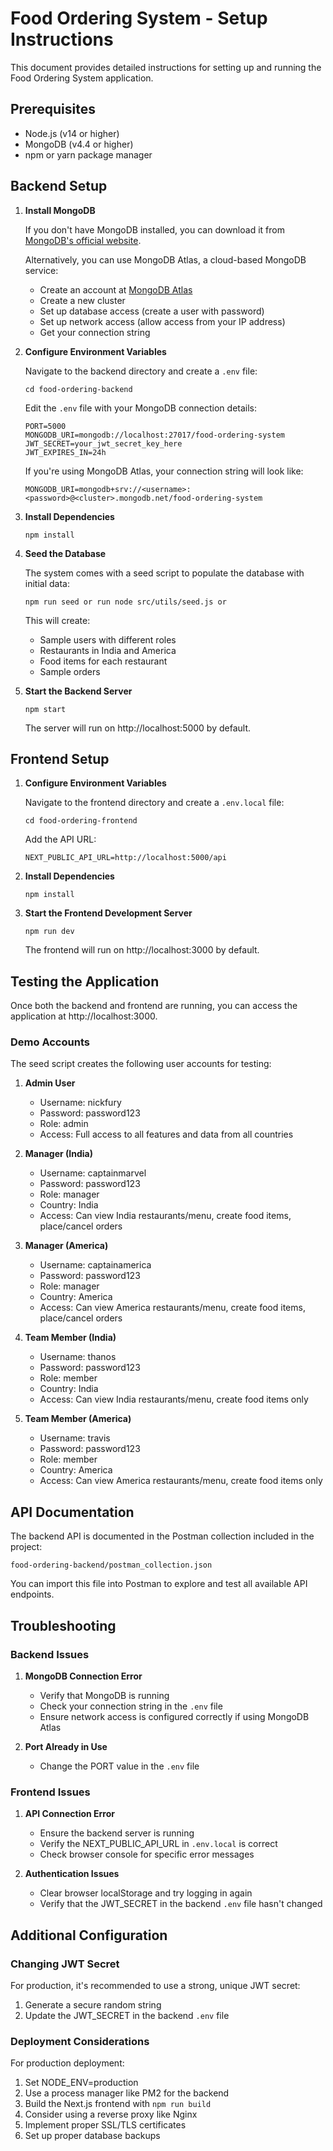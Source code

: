 # Food Ordering System - Setup Instructions

This document provides detailed instructions for setting up and running the Food Ordering System application.

## Prerequisites

- Node.js (v14 or higher)
- MongoDB (v4.4 or higher)
- npm or yarn package manager

## Backend Setup

1. **Install MongoDB**

   If you don't have MongoDB installed, you can download it from [MongoDB's official website](https://www.mongodb.com/try/download/community).

   Alternatively, you can use MongoDB Atlas, a cloud-based MongoDB service:

   - Create an account at [MongoDB Atlas](https://www.mongodb.com/cloud/atlas)
   - Create a new cluster
   - Set up database access (create a user with password)
   - Set up network access (allow access from your IP address)
   - Get your connection string

2. **Configure Environment Variables**

   Navigate to the backend directory and create a `.env` file:

   ```
   cd food-ordering-backend
   ```

   Edit the `.env` file with your MongoDB connection details:

   ```
   PORT=5000
   MONGODB_URI=mongodb://localhost:27017/food-ordering-system
   JWT_SECRET=your_jwt_secret_key_here
   JWT_EXPIRES_IN=24h
   ```

   If you're using MongoDB Atlas, your connection string will look like:

   ```
   MONGODB_URI=mongodb+srv://<username>:<password>@<cluster>.mongodb.net/food-ordering-system
   ```

3. **Install Dependencies**

   ```
   npm install
   ```

4. **Seed the Database**

   The system comes with a seed script to populate the database with initial data:

   ```
   npm run seed or run node src/utils/seed.js or
   ```

   This will create:

   - Sample users with different roles
   - Restaurants in India and America
   - Food items for each restaurant
   - Sample orders

5. **Start the Backend Server**

   ```
   npm start
   ```

   The server will run on http://localhost:5000 by default.

## Frontend Setup

1. **Configure Environment Variables**

   Navigate to the frontend directory and create a `.env.local` file:

   ```
   cd food-ordering-frontend
   ```

   Add the API URL:

   ```
   NEXT_PUBLIC_API_URL=http://localhost:5000/api
   ```

2. **Install Dependencies**

   ```
   npm install
   ```

3. **Start the Frontend Development Server**

   ```
   npm run dev
   ```

   The frontend will run on http://localhost:3000 by default.

## Testing the Application

Once both the backend and frontend are running, you can access the application at http://localhost:3000.

### Demo Accounts

The seed script creates the following user accounts for testing:

1. **Admin User**

   - Username: nickfury
   - Password: password123
   - Role: admin
   - Access: Full access to all features and data from all countries

2. **Manager (India)**

   - Username: captainmarvel
   - Password: password123
   - Role: manager
   - Country: India
   - Access: Can view India restaurants/menu, create food items, place/cancel orders

3. **Manager (America)**

   - Username: captainamerica
   - Password: password123
   - Role: manager
   - Country: America
   - Access: Can view America restaurants/menu, create food items, place/cancel orders

4. **Team Member (India)**

   - Username: thanos
   - Password: password123
   - Role: member
   - Country: India
   - Access: Can view India restaurants/menu, create food items only

5. **Team Member (America)**
   - Username: travis
   - Password: password123
   - Role: member
   - Country: America
   - Access: Can view America restaurants/menu, create food items only

## API Documentation

The backend API is documented in the Postman collection included in the project:

```
food-ordering-backend/postman_collection.json
```

You can import this file into Postman to explore and test all available API endpoints.

## Troubleshooting

### Backend Issues

1. **MongoDB Connection Error**

   - Verify that MongoDB is running
   - Check your connection string in the `.env` file
   - Ensure network access is configured correctly if using MongoDB Atlas

2. **Port Already in Use**
   - Change the PORT value in the `.env` file

### Frontend Issues

1. **API Connection Error**

   - Ensure the backend server is running
   - Verify the NEXT_PUBLIC_API_URL in `.env.local` is correct
   - Check browser console for specific error messages

2. **Authentication Issues**
   - Clear browser localStorage and try logging in again
   - Verify that the JWT_SECRET in the backend `.env` file hasn't changed

## Additional Configuration

### Changing JWT Secret

For production, it's recommended to use a strong, unique JWT secret:

1. Generate a secure random string
2. Update the JWT_SECRET in the backend `.env` file

### Deployment Considerations

For production deployment:

1. Set NODE_ENV=production
2. Use a process manager like PM2 for the backend
3. Build the Next.js frontend with `npm run build`
4. Consider using a reverse proxy like Nginx
5. Implement proper SSL/TLS certificates
6. Set up proper database backups
